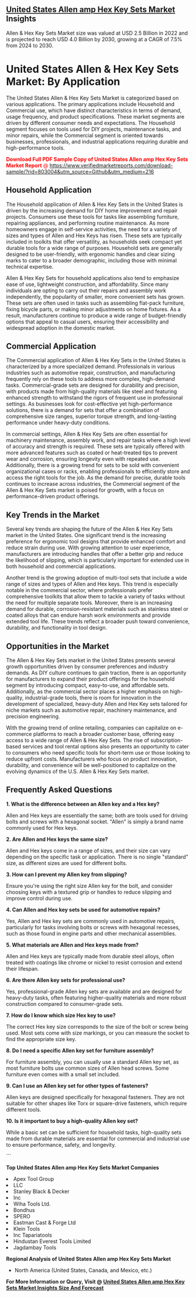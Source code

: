 <h2><a href="https://www.verifiedmarketreports.com/download-sample/?rid=803004&amp;utm_source=Github&amp;utm_medium=216" target="_blank">United States Allen amp Hex Key Sets Market</a> Insights</h2><p>Allen & Hex Key Sets Market size was valued at USD 2.5 Billion in 2022 and is projected to reach USD 4.0 Billion by 2030, growing at a CAGR of 7.5% from 2024 to 2030.</p><p><h1>United States Allen & Hex Key Sets Market: By Application</h1><p>The United States Allen & Hex Key Sets Market is categorized based on various applications. The primary applications include Household and Commercial use, which have distinct characteristics in terms of demand, usage frequency, and product specifications. These market segments are driven by different consumer needs and expectations. The Household segment focuses on tools used for DIY projects, maintenance tasks, and minor repairs, while the Commercial segment is oriented towards businesses, professionals, and industrial applications requiring durable and high-performance tools.</p><p><p><span class=""><span style="color: #ff0000;"><strong>Download Full PDF Sample Copy of United States Allen amp Hex Key Sets Market Report</strong> @ </span><a href="https://www.verifiedmarketreports.com/download-sample/?rid=803004&amp;utm_source=Github&amp;utm_medium=216" target="_blank">https://www.verifiedmarketreports.com/download-sample/?rid=803004&amp;utm_source=Github&amp;utm_medium=216</a></span></p></p><h2>Household Application</h2><p>The Household application of Allen & Hex Key Sets in the United States is driven by the increasing demand for DIY home improvement and repair projects. Consumers use these tools for tasks like assembling furniture, repairing appliances, and performing routine maintenance. As more homeowners engage in self-service activities, the need for a variety of sizes and types of Allen and Hex Keys has risen. These sets are typically included in toolkits that offer versatility, as households seek compact yet durable tools for a wide range of purposes. Household sets are generally designed to be user-friendly, with ergonomic handles and clear sizing marks to cater to a broader demographic, including those with minimal technical expertise.</p><p>Allen & Hex Key Sets for household applications also tend to emphasize ease of use, lightweight construction, and affordability. Since many individuals are opting to carry out their repairs and assembly work independently, the popularity of smaller, more convenient sets has grown. These sets are often used in tasks such as assembling flat-pack furniture, fixing bicycle parts, or making minor adjustments on home fixtures. As a result, manufacturers continue to produce a wide range of budget-friendly options that appeal to casual users, ensuring their accessibility and widespread adoption in the domestic market.</p><h2>Commercial Application</h2><p>The Commercial application of Allen & Hex Key Sets in the United States is characterized by a more specialized demand. Professionals in various industries such as automotive repair, construction, and manufacturing frequently rely on these tools to address more complex, high-demand tasks. Commercial-grade sets are designed for durability and precision, with products made from high-quality materials like steel and featuring enhanced strength to withstand the rigors of frequent use in professional settings. As businesses look for cost-effective yet high-performance solutions, there is a demand for sets that offer a combination of comprehensive size ranges, superior torque strength, and long-lasting performance under heavy-duty conditions.</p><p>In commercial settings, Allen & Hex Key Sets are often essential for machinery maintenance, assembly work, and repair tasks where a high level of accuracy and strength is required. These sets are typically offered with more advanced features such as coated or heat-treated tips to prevent wear and corrosion, ensuring longevity even with repeated use. Additionally, there is a growing trend for sets to be sold with convenient organizational cases or racks, enabling professionals to efficiently store and access the right tools for the job. As the demand for precise, durable tools continues to increase across industries, the Commercial segment of the Allen & Hex Key Sets market is poised for growth, with a focus on performance-driven product offerings.</p><h2>Key Trends in the Market</h2><p>Several key trends are shaping the future of the Allen & Hex Key Sets market in the United States. One significant trend is the increasing preference for ergonomic tool designs that provide enhanced comfort and reduce strain during use. With growing attention to user experience, manufacturers are introducing handles that offer a better grip and reduce the likelihood of slipping, which is particularly important for extended use in both household and commercial applications.</p><p>Another trend is the growing adoption of multi-tool sets that include a wide range of sizes and types of Allen and Hex keys. This trend is especially notable in the commercial sector, where professionals prefer comprehensive toolkits that allow them to tackle a variety of tasks without the need for multiple separate tools. Moreover, there is an increasing demand for durable, corrosion-resistant materials such as stainless steel or coated alloys that can endure harsh work environments and provide extended tool life. These trends reflect a broader push toward convenience, durability, and functionality in tool design.</p><h2>Opportunities in the Market</h2><p>The Allen & Hex Key Sets market in the United States presents several growth opportunities driven by consumer preferences and industry demands. As DIY culture continues to gain traction, there is an opportunity for manufacturers to expand their product offerings for the household segment by introducing compact, easy-to-use, and affordable sets. Additionally, as the commercial sector places a higher emphasis on high-quality, industrial-grade tools, there is room for innovation in the development of specialized, heavy-duty Allen and Hex Key sets tailored for niche markets such as automotive repair, machinery maintenance, and precision engineering.</p><p>With the growing trend of online retailing, companies can capitalize on e-commerce platforms to reach a broader customer base, offering easy access to a wide range of Allen & Hex Key Sets. The rise of subscription-based services and tool rental options also presents an opportunity to cater to consumers who need specific tools for short-term use or those looking to reduce upfront costs. Manufacturers who focus on product innovation, durability, and convenience will be well-positioned to capitalize on the evolving dynamics of the U.S. Allen & Hex Key Sets market.</p><h2>Frequently Asked Questions</h2><p><strong>1. What is the difference between an Allen key and a Hex key?</strong></p><p>Allen and Hex keys are essentially the same; both are tools used for driving bolts and screws with a hexagonal socket. "Allen" is simply a brand name commonly used for Hex keys.</p><p><strong>2. Are Allen and Hex keys the same size?</strong></p><p>Allen and Hex keys come in a range of sizes, and their size can vary depending on the specific task or application. There is no single "standard" size, as different sizes are used for different bolts.</p><p><strong>3. How can I prevent my Allen key from slipping?</strong></p><p>Ensure you're using the right size Allen key for the bolt, and consider choosing keys with a textured grip or handles to reduce slipping and improve control during use.</p><p><strong>4. Can Allen and Hex key sets be used for automotive repairs?</strong></p><p>Yes, Allen and Hex key sets are commonly used in automotive repairs, particularly for tasks involving bolts or screws with hexagonal recesses, such as those found in engine parts and other mechanical assemblies.</p><p><strong>5. What materials are Allen and Hex keys made from?</strong></p><p>Allen and Hex keys are typically made from durable steel alloys, often treated with coatings like chrome or nickel to resist corrosion and extend their lifespan.</p><p><strong>6. Are there Allen key sets for professional use?</strong></p><p>Yes, professional-grade Allen key sets are available and are designed for heavy-duty tasks, often featuring higher-quality materials and more robust construction compared to consumer-grade sets.</p><p><strong>7. How do I know which size Hex key to use?</strong></p><p>The correct Hex key size corresponds to the size of the bolt or screw being used. Most sets come with size markings, or you can measure the socket to find the appropriate size key.</p><p><strong>8. Do I need a specific Allen key set for furniture assembly?</strong></p><p>For furniture assembly, you can usually use a standard Allen key set, as most furniture bolts use common sizes of Allen head screws. Some furniture even comes with a small set included.</p><p><strong>9. Can I use an Allen key set for other types of fasteners?</strong></p><p>Allen keys are designed specifically for hexagonal fasteners. They are not suitable for other shapes like Torx or square-drive fasteners, which require different tools.</p><p><strong>10. Is it important to buy a high-quality Allen key set?</strong></p><p>While a basic set can be sufficient for household tasks, high-quality sets made from durable materials are essential for commercial and industrial use to ensure performance, safety, and longevity.</p>```</p><p><strong>Top United States Allen amp Hex Key Sets Market Companies</strong></p><div data-test-id=""><p><li>Apex Tool Group</li><li> LLC</li><li> Stanley Black & Decker</li><li> Inc</li><li> Wiha Tools Ltd.</li><li> Bondhus</li><li> SPERO</li><li> Eastman Cast & Forge Ltd</li><li> Klein Tools</li><li> Inc Tapariatools</li><li> Hindustan Everest Tools Limited</li><li> Jagdambay Tools</li></p><div><strong>Regional Analysis of&nbsp;United States Allen amp Hex Key Sets Market</strong></div><ul><li dir="ltr"><p dir="ltr">North America&nbsp;(United States, Canada, and Mexico, etc.)</p></li></ul><p><strong>For More Information or Query, Visit @&nbsp;</strong><strong><a href="https://www.verifiedmarketreports.com/product/allen-amp-hex-key-sets-market/?utm_source=Github&amp;utm_medium=216" target="_blank">United States Allen amp Hex Key Sets Market Insights Size And Forecast</a></strong></p></div>
